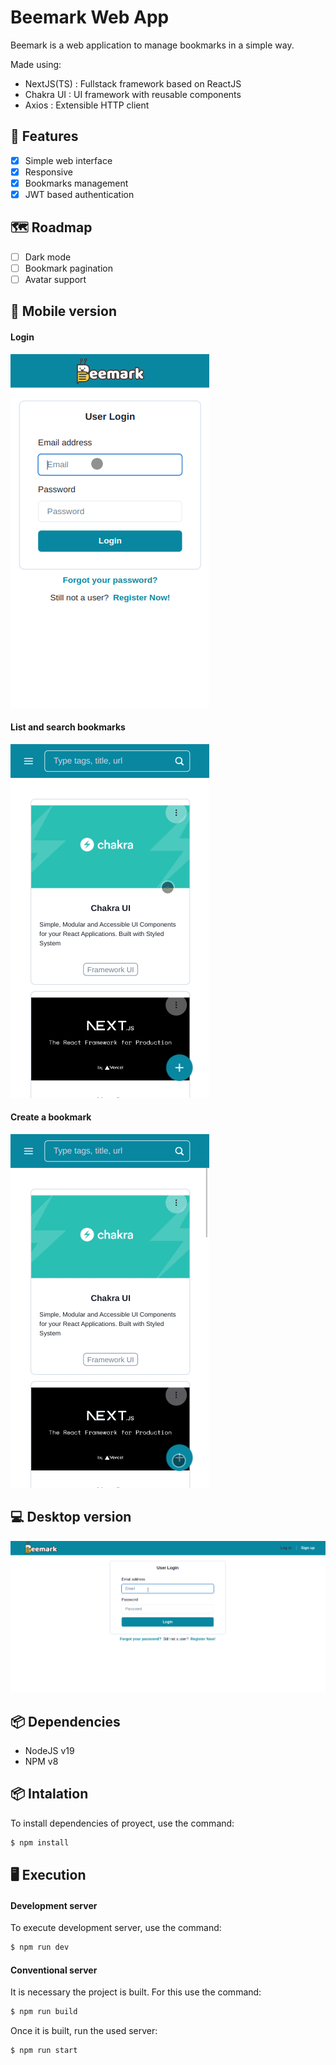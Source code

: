 # Beemark Web App

Beemark is a web application to manage bookmarks in a simple way.

Made using:

- NextJS(TS) : Fullstack framework based on ReactJS
- Chakra UI : UI framework with reusable components
- Axios : Extensible HTTP client

## 🐝 Features

- [x] Simple web interface
- [x] Responsive
- [x] Bookmarks management
- [x] JWT based authentication

## 🗺️ Roadmap

- [ ] Dark mode
- [ ] Bookmark pagination
- [ ] Avatar support

## 📱 Mobile version

#### Login

![](./docs/login.gif)

#### List and search bookmarks

![](./docs/list-and-search.gif)

#### Create a bookmark

![](./docs/create.gif)

## 💻 Desktop version

![](./docs/desktop.gif)

## 📦 Dependencies

- NodeJS v19
- NPM v8

## 📦 Intalation

To install dependencies of proyect, use the command:

```bash
$ npm install
```

## 🖥 Execution

#### Development server

To execute development server, use the command:

```bash
$ npm run dev
```

#### Conventional server

It is necessary the project is built.
For this use the command:

```bash
$ npm run build
```

Once it is built, run the used server:

```bash
$ npm run start
```
